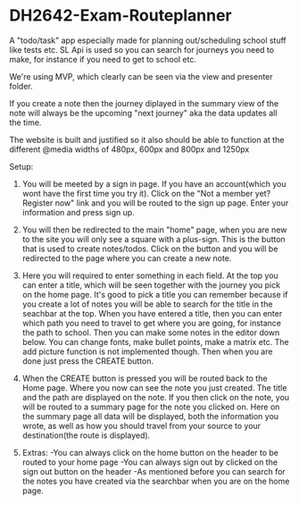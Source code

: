 # DH2642-Exam-Routeplanner

A "todo/task" app especially made for planning out/scheduling school stuff like tests etc. SL Api is used so you can search for journeys you need to make, for instance if you need to get to school etc.

We're using MVP, which clearly can be seen via the view and presenter folder.

If you create a note then the journey diplayed in the summary view of the note will always be the upcoming "next journey" aka the data updates all the time.

The website is built and justified so it also should be able to function at the different @media widths of 480px, 600px and 800px and 1250px

Setup:

1. You will be meeted by a sign in page. If you have an account(which you wont have the first time you try it). Click on the 
"Not a member yet? Register now" link and you will be routed to the sign up page. Enter your information and press sign up.

2. You will then be redirected to the main "home" page, when you are new to the site you will only see a square with a plus-sign. This is
the button that is used to create notes/todos. Click on the button and you will be redirected to the page where you can create a new note.

3. Here you will required to enter something in each field. At the top you can enter a title, which will be seen together with the journey you pick on the home page. It's good to pick a title you can remember because if you create a lot of notes you will be able to search for the
title in the seachbar at the top. When you have entered a title, then you can enter which path you need to travel to get where you are going,
for instance the path to school. Then you can make some notes in the editor down below. You can change fonts, make bullet points, make a matrix etc. The add picture function is not implemented though. Then when you are done just press the CREATE button.

4. When the CREATE button is pressed you will be routed back to the Home page. Where you now can see the note you just created. The title and the path are displayed on the note. If you then click on the note, you will be routed to a summary page for the note you clicked on.
Here on the summary page all data will be displayed, both the information you wrote, as well as how you should travel from your source to your destination(the route is displayed).

5. Extras:
            -You can always click on the home button on the header to be routed to your home page
            -You can always sign out by clicked on the sign out button on the header
            -As mentioned before you can search for the notes you have created via the searchbar when you are on the home page.
